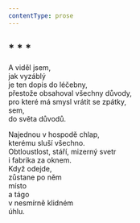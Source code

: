 ```yaml
---
contentType: prose
---
```


## \* \* \*

A viděl jsem,  
jak vyzáblý  
je ten dopis do léčebny,  
přestože obsahoval všechny důvody,  
pro které má smysl vrátit se zpátky,  
sem,  
do světa důvodů.

Najednou v hospodě chlap,  
kterému sluší všechno.  
Obtloustlost, stáří, mizerný svetr  
i fabrika za oknem.  
Když odejde,  
zůstane po něm  
místo  
a tágo  
v nesmírně klidném  
úhlu.
